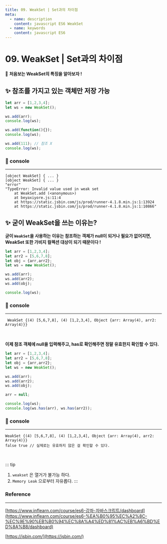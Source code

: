 ```yaml
---
title: 09. WeakSet | Set과의 차이점
meta:
  - name: description
    content: javascript ES6 WeakSet
  - name: keywords
    content: javascript ES6 
---
```


# 09. WeakSet | Set과의 차이점

🤗 **처음보는 WeakSet의 특징을 알아보자 !**

## ✨ 참조를 가지고 있는 객체만 저장 가능

```jsx
let arr = [1,2,3,4];
let ws = new WeakSet();

ws.add(arr);
console.log(ws);

ws.add(function(){});
console.log(ws);

ws.add(111); // 참조 X
console.log(ws);
```

### 🔎 console

---

```basic
[object WeakSet] { ... }
[object WeakSet] { ... }
"error"
"TypeError: Invalid value used in weak set
    at WeakSet.add (<anonymous>)
    at beyaxiyore.js:11:4
    at https://static.jsbin.com/js/prod/runner-4.1.8.min.js:1:13924
    at https://static.jsbin.com/js/prod/runner-4.1.8.min.js:1:10866"
```

## ✨ 굳이 WeakSet을 쓰는 이유는?

**굳이 `WeakSet`을 사용하는 이유는 참조하는 객체가 null이 되거나 필요가 없어지면, WeakSet 또한 가비지 컬렉션 대상이 되기 때문이다 !**

```jsx
let arr = [1,2,3,4];
let arr2 = [5,6,7,8];
let obj = {arr,arr2};
let ws = new WeakSet();

ws.add(arr);
ws.add(arr2);
ws.add(obj);

console.log(ws);
```

### 🔎 console

---

```basic
 WeakSet {(4) [5,6,7,8], (4) [1,2,3,4], Object {arr: Array(4), arr2: Array(4)}}
```

<br/>

**이제 참조 객체에 null을 입력해주고, has로 확인해주면 정말 유효한지 확인할 수 있다.**

```jsx
let arr = [1,2,3,4];
let arr2 = [5,6,7,8];
let obj = {arr,arr2};
let ws = new WeakSet();

ws.add(arr);
ws.add(arr2);
ws.add(obj);

arr = null;

console.log(ws);
console.log(ws.has(arr), ws.has(arr2));
```

### 🔎 console

---

```basic
WeakSet {(4) [5,6,7,8], (4) [1,2,3,4], Object {arr: Array(4), arr2: Array(4)}}
false true // 실제로는 유효하지 않은 걸 확인할 수 있다.
```

<br/>

::: tip
1. `weakset` 은 열거가 불가능 하다.
2. `Memory Leak` 으로부터 자유롭다.
:::

### Reference

---

[https://www.inflearn.com/course/es6-강좌-자바스크립트/dashboard](https://www.inflearn.com/course/es6-%EA%B0%95%EC%A2%8C-%EC%9E%90%EB%B0%94%EC%8A%A4%ED%81%AC%EB%A6%BD%ED%8A%B8/dashboard)

[https://jsbin.com/](https://jsbin.com/)